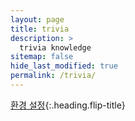 ```yaml
---
layout: page
title: trivia
description: >
  trivia knowledge
sitemap: false
hide_last_modified: true
permalink: /trivia/
---
```


[환경 설정]{:.heading.flip-title}


[환경 설정]: /trivia/2025-02-27-t1